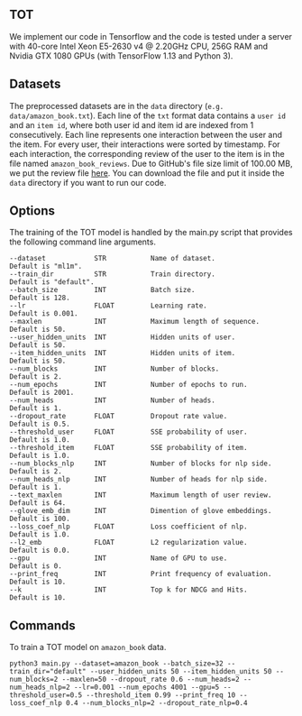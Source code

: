 ## TOT

We implement our code in Tensorflow and the code is tested under a server with 40-core Intel Xeon E5-2630 
v4 @ 2.20GHz CPU, 256G RAM and Nvidia GTX 1080 GPUs (with TensorFlow 1.13 and Python 3).

## Datasets
The preprocessed datasets are in the `data` directory (`e.g. data/amazon_book.txt`). Each line of the `txt` format data contains a `user id` and an `item id`, where both user id and item id are indexed from 1 consecutively. Each line represents one interaction between the user and the item. For every user, their interactions were sorted by timestamp. For each interaction, the corresponding review of the user to the item is in the file named  `amazon_book_reviews`. Due to GitHub's file size limit of 100.00 MB, we put the review file [here](https://drive.google.com/open?id=1NoaKua1dGFuMESTI5GZag5m910MCBPnw). You can download the file and put it inside the `data` directory if you want to run our code.

## Options
The training of the TOT model is handled by the main.py script that provides the following command line arguments.
```
--dataset            STR           Name of dataset.                  Default is "ml1m".
--train_dir          STR           Train directory.                  Default is "default".
--batch_size         INT           Batch size.                       Default is 128.    
--lr                 FLOAT         Learning rate.                    Default is 0.001.
--maxlen             INT           Maximum length of sequence.       Default is 50.
--user_hidden_units  INT           Hidden units of user.             Default is 50.
--item_hidden_units  INT           Hidden units of item.             Default is 50.
--num_blocks         INT           Number of blocks.                 Default is 2.
--num_epochs         INT           Number of epochs to run.          Default is 2001.
--num_heads          INT           Number of heads.                  Default is 1.
--dropout_rate       FLOAT         Dropout rate value.               Default is 0.5.
--threshold_user     FLOAT         SSE probability of user.          Default is 1.0.
--threshold_item     FLOAT         SSE probability of item.          Default is 1.0.
--num_blocks_nlp     INT           Number of blocks for nlp side.    Default is 2.
--num_heads_nlp      INT           Number of heads for nlp side.     Default is 1.
--text_maxlen        INT           Maximum length of user review.    Default is 64.
--glove_emb_dim      INT           Dimention of glove embeddings.    Default is 100.
--loss_coef_nlp      FLOAT         Loss coefficient of nlp.          Default is 1.0.
--l2_emb             FLOAT         L2 regularization value.          Default is 0.0.
--gpu                INT           Name of GPU to use.               Default is 0.
--print_freq         INT           Print frequency of evaluation.    Default is 10.
--k                  INT           Top k for NDCG and Hits.          Default is 10.
```
## Commands
To train a TOT model on `amazon_book` data.

```
python3 main.py --dataset=amazon_book --batch_size=32 --train_dir="default" --user_hidden_units 50 --item_hidden_units 50 --num_blocks=2 --maxlen=50 --dropout_rate 0.6 --num_heads=2 --num_heads_nlp=2 --lr=0.001 --num_epochs 4001 --gpu=5 --threshold_user=0.5 --threshold_item 0.99 --print_freq 10 --loss_coef_nlp 0.4 --num_blocks_nlp=2 --dropout_rate_nlp=0.4
```



